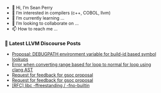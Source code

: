 - 👋 Hi, I’m Sean Perry
- 👀 I’m interested in compilers (c++, COBOL, llvm)
- 🌱 I’m currently learning ...
- 💞️ I’m looking to collaborate on ...
- 📫 How to reach me ...

<!---
s66perry/s66perry is a ✨ special ✨ repository because its `README.md` (this file) appears on your GitHub profile.
You can click the Preview link to take a look at your changes.
--->
### 📕 Latest LLVM Discourse Posts

<!-- DISCOURSE-LLVM:START -->
- [Proposal: DEBUGPATH environment variable for build-id based symbol lookups](https://discourse.llvm.org/t/proposal-debugpath-environment-variable-for-build-id-based-symbol-lookups/77789#post_1)
- [Error when converting range based for loop to normal for loop using clang AST](https://discourse.llvm.org/t/error-when-converting-range-based-for-loop-to-normal-for-loop-using-clang-ast/77788#post_1)
- [Request for feedback for gsoc proposal](https://discourse.llvm.org/t/request-for-feedback-for-gsoc-proposal/77787#post_2)
- [Request for feedback for gsoc proposal](https://discourse.llvm.org/t/request-for-feedback-for-gsoc-proposal/77787#post_1)
- [[RFC] libc -ffreestanding / -fno-builtin](https://discourse.llvm.org/t/rfc-libc-ffreestanding-fno-builtin/75883?page=2#post_21)
<!-- DISCOURSE-LLVM:END -->
